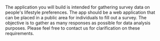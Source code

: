 The application you will build is intended for gathering survey data on people's lifestyle
preferences. The app should be a web application that can be
placed in a public area for individuals to fill out a survey. The objective is to gather as
many responses as possible for data analysis purposes. Please feel free to contact us
for clarification on these requirements.
